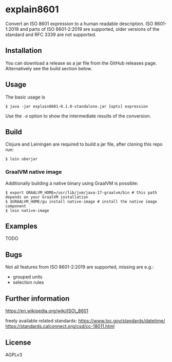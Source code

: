 # explain8601
Convert an ISO 8601 expression to a human readable description. ISO 8601-1:2019 and parts of ISO 8601-2:2019 are supported, older versions of the standard and RFC 3339 are not supported.

## Installation
You can download a release as a jar file from the GitHub releases page. Alternatively see the build section below.

## Usage
The basic usage is

    $ java -jar explain8601-0.1.0-standalone.jar [opts] expression

Use the ``-d`` option to show the intermediate results of the conversion.

## Build
Clojure and Leiningen are required to build a jar file, after cloning this repo run:
    
    $ lein uberjar

### GraalVM native image
Additionally building a native binary using GraalVM is possible:
    
    $ export GRAALVM_HOME=/usr/lib/jvm/java-17-graalvm/bin # this path depends on your GraalVM installation
    $ $GRAALVM_HOME/gu install native-image # install the native image component
    $ lein native-image

## Examples
TODO

## Bugs
Not all features from ISO 8601-2:2019 are supported, missing are e.g.:
- grouped units
- selection rules

## Further information
https://en.wikipedia.org/wiki/ISO\_8601

freely available related standards:
https://www.loc.gov/standards/datetime/
https://standards.calconnect.org/csd/cc-18011.html

## License
AGPLv3
